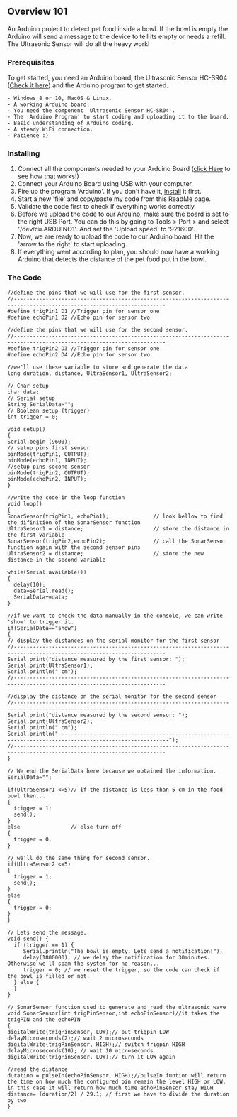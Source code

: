 ## Overview 101

An Arduino project to detect pet food inside a bowl. If the bowl is empty the Arduino will send a message
to the device to tell its empty or needs a refill. The Ultrasonic Sensor will do all the heavy work!

### Prerequisites

To get started, you need an Arduino board, the Ultrasonic Sensor HC-SR04 ([Check it here](https://howtomechatronics.com/tutorials/arduino/ultrasonic-sensor-hc-sr04/)) and the Arduino program to get started.

```
- Windows 8 or 10, MacOS & Linux.
- A working Arduino board.
- You need the component 'Ultrasonic Sensor HC-SR04'.
- The 'Arduino Program' to start coding and uploading it to the board.
- Basic understanding of Arduino coding.
- A steady WiFi connection.
- Patience :)
```

### Installing

1. Connect all the components needed to your Arduino Board ([click Here](https://www.makerspaces.com/arduino-uno-tutorial-beginners/) to see how that works!) 
2. Connect your Arduino Board using USB with your computer.
3. Fire up the program 'Arduino'. If you don't have it, [install](https://www.arduino.cc/en/Main/Software) it first.
4. Start a new 'file' and copy/paste my code from this ReadMe page.
5. Validate the code first to check if everything works correctly.
6. Before we upload the code to our Arduino, make sure the board is set to the right USB Port. You can do this by going to
Tools > Port > and select '/dev/cu.ARDUINO1'. And set the 'Upload speed' to '921600'.
6. Now, we are ready to upload the code to our Arduino board. Hit the 'arrow to the right' to start uploading.
7. If everything went according to plan, you should now have a working Arduino that detects the distance of the pet food put in the bowl.

### The Code
```
//define the pins that we will use for the first sensor.
//----------------------------------------------------------------------------------------------------------------------
#define trigPin1 D1 //Trigger pin for sensor one
#define echoPin1 D2 //Echo pin for sensor two

//define the pins that we will use for the second sensor.
//----------------------------------------------------------------------------------------------------------------------
#define trigPin2 D3 //Trigger pin for sensor one  
#define echoPin2 D4 //Echo pin for sensor two

//we'll use these variable to store and generate the data
long duration, distance, UltraSensor1, UltraSensor2;

// Char setup
char data;
// Serial setup
String SerialData="";
// Boolean setup (trigger)
int trigger = 0;

void setup()
{
Serial.begin (9600);
// setup pins first sensor
pinMode(trigPin1, OUTPUT);
pinMode(echoPin1, INPUT);         
//setup pins second sensor
pinMode(trigPin2, OUTPUT);
pinMode(echoPin2, INPUT);
}

//write the code in the loop function
void loop() 
{
SonarSensor(trigPin1, echoPin1);              // look bellow to find the difinition of the SonarSensor function
UltraSensor1 = distance;                      // store the distance in the first variable
SonarSensor(trigPin2,echoPin2);               // call the SonarSensor function again with the second sensor pins
UltraSensor2 = distance;                      // store the new distance in the second variable

while(Serial.available())
{
  delay(10);
  data=Serial.read();
  SerialData+=data;
}

//if we want to check the data manually in the console, we can write 'show' to trigger it.
if(SerialData=="show")
{
// display the distances on the serial monitor for the first sensor
//----------------------------------------------------------------------------------------------------------------------
Serial.print("distance measured by the first sensor: ");
Serial.print(UltraSensor1);
Serial.println(" cm");
//----------------------------------------------------------------------------------------------------------------------

//display the distance on the serial monitor for the second sensor
//----------------------------------------------------------------------------------------------------------------------
Serial.print("distance measured by the second sensor: ");
Serial.print(UltraSensor2);
Serial.println(" cm");
Serial.println("---------------------------------------------------------------------------------------------------------");
//----------------------------------------------------------------------------------------------------------------------
}

// We end the SerialData here because we obtained the information.
SerialData="";

if(UltraSensor1 <=5)// if the distance is less than 5 cm in the food bowl then...
{
  trigger = 1;
  send();
}
else                // else turn off
{
  trigger = 0;
}

// we'll do the same thing for second sensor.
if(UltraSensor2 <=5)
{
  trigger = 1;
  send();
}
else
{
  trigger = 0;
}
}

// Lets send the message.
void send() {
  if (trigger == 1) {
     Serial.println("The bowl is empty. Lets send a notification!");
     delay(1800000); // we delay the notification for 30minutes. Otherwise we'll spam the system for no reason...
     trigger = 0; // we reset the trigger, so the code can check if the bowl is filled or not.
  } else {
  }
}

// SonarSensor function used to generate and read the ultrasonic wave
void SonarSensor(int trigPinSensor,int echoPinSensor)//it takes the trigPIN and the echoPIN 
{
digitalWrite(trigPinSensor, LOW);// put trigpin LOW 
delayMicroseconds(2);// wait 2 microseconds
digitalWrite(trigPinSensor, HIGH);// switch trigpin HIGH
delayMicroseconds(10); // wait 10 microseconds
digitalWrite(trigPinSensor, LOW);// turn it LOW again

//read the distance
duration = pulseIn(echoPinSensor, HIGH);//pulseIn funtion will return the time on how much the configured pin remain the level HIGH or LOW; in this case it will return how much time echoPinSensor stay HIGH
distance= (duration/2) / 29.1; // first we have to divide the duration by two  
}
```
